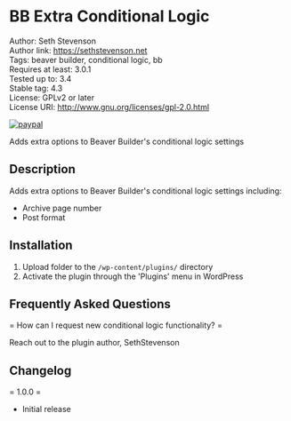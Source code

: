 # BB Extra Conditional Logic

Author: Seth Stevenson  
Author link: https://sethstevenson.net  
Tags: beaver builder, conditional logic, bb  
Requires at least: 3.0.1  
Tested up to: 3.4  
Stable tag: 4.3  
License: GPLv2 or later  
License URI: http://www.gnu.org/licenses/gpl-2.0.html

[![paypal](https://www.paypalobjects.com/en_US/i/btn/btn_donateCC_LG.gif)](sethwstevenson@gmail.com)

Adds extra options to Beaver Builder's conditional logic settings

## Description

Adds extra options to Beaver Builder's conditional logic settings including:

*   Archive page number
*   Post format

## Installation

1. Upload folder to the `/wp-content/plugins/` directory
2. Activate the plugin through the 'Plugins' menu in WordPress

## Frequently Asked Questions

= How can I request new conditional logic functionality? =

Reach out to the plugin author, SethStevenson

## Changelog

= 1.0.0 =
* Initial release